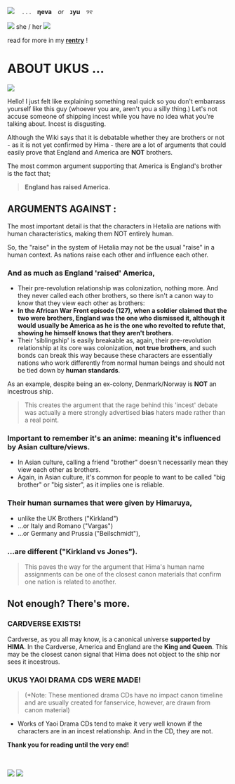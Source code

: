 ![](https://i.imgur.com/S3oNsw7.gif)　 . . .　**ηeva**　*or*　**נyu**　୨୧

![](http://i122.photobucket.com/albums/o260/mhilka/minigifs/stara16.gif) she / her ![](http://i122.photobucket.com/albums/o260/mhilka/minigifs/stara17.gif)

  read for more in my **[rentry](https://rentry.co/IAMTHEHERO)** !

# **ABOUT UKUS ...**

![](https://media.discordapp.net/attachments/1212471420760887417/1219333775436025996/strawpage-picasso-uTkrUuKktmuINhZMlxTJ.png?ex=660aec12&is=65f87712&hm=54873fac9946bafdd65b6e4140dbcafb985db6e9b9d533121e08a4948cf65278&=&format=webp&quality=lossless&width=240&height=173) 

Hello! I just felt like explaining something real quick so you don't embarrass yourself like this guy (whoever you are, aren't you a silly thing.)
Let's not accuse someone of shipping incest while you have no idea what you're talking about. Incest is disgusting.

Although the Wiki says that it is debatable whether they are brothers or not - as it is not yet confirmed by Hima - there are a lot of arguments that could easily prove that England and America are **NOT** brothers.

The most common argument supporting that America is England's brother is the fact that;
> **England has raised America.**

## **ARGUMENTS AGAINST :**

The most important detail is that the characters in Hetalia are nations with human characteristics, making them NOT entirely human. 

So, the "raise" in the system of Hetalia may not be the usual "raise" in a human context. As nations raise each other and influence each other. 

### And as much as England 'raised' America,

- Their pre-revolution relationship was colonization, nothing more. And they never called each other brothers, so there isn't a canon way to know that they view each other as brothers: 
- **In the African War Front episode (127), when a soldier claimed that the two were brothers, England was the one who dismissed it, although it would usually be America as he is the one who revolted to refute that, showing he __himself__ knows that they aren't brothers**.
- Their 'siblingship' is easily breakable as, again, their pre-revolution relationship at its core was colonization, **not true brothers**, and such bonds can break this way because these characters are essentially nations who work differently from normal human beings and should not be tied down by **human standards**.

As an example, despite being an ex-colony, Denmark/Norway is **NOT** an incestrous ship.
> This creates the argument that the rage behind this 'incest' debate was actually a mere strongly advertised **bias** haters made rather than a real point.

### Important to remember it's an anime: meaning it's influenced by Asian culture/views.
- In Asian culture, calling a friend "brother" doesn't necessarily mean they view each other as brothers.
- Again, in Asian culture, it's common for people to want to be called "big brother" or "big sister", as it implies one is reliable.

### Their human surnames that were given by Himaruya, 

- unlike the UK Brothers ("Kirkland")
- ...or Italy and Romano ("Vargas")
- ...or Germany and Prussia ("Beilschmidt"), 

### ...are different ("Kirkland vs Jones").

> This paves the way for the argument that Hima's human name assignments can be one of the closest canon materials that confirm one nation is related to another.

## Not enough? There's more.
### CARDVERSE EXISTS!
Cardverse, as you all may know, is a canonical universe **supported by HIMA**.
In the Cardverse, America and England are the **King and Queen**. This may be the closest canon signal that Hima does not object to the ship nor sees it incestrous.

### UKUS YAOI DRAMA CDS WERE MADE!
> (*Note: These mentioned drama CDs have no impact canon timeline and are usually created for fanservice, however, are drawn from canon material) 
- Works of Yaoi Drama CDs tend to make it very well known if the characters are in an incest relationship. And in the CD, they are not.

**Thank you for reading until the very end!**



　　　
 

![](https://media.discordapp.net/attachments/1218263829109014598/1218286402056356050/tumblr_inline_p5lxjhJ8k41uli3vd_1280.png?ex=66071ca0&is=65f4a7a0&hm=b8a4ac4dfe276ce37220d786c65a51eef839071e33c5d9037aad9d6df115fe2d&=&format=webp&quality=lossless&width=865&height=473)
![](https://media.discordapp.net/attachments/1218263829109014598/1218286402689700001/tumblr_inline_p5lxnsKJd01uli3vd_1280.png?ex=66071ca1&is=65f4a7a1&hm=fec4270dcce3349bcc35bd2df5701029737610676694548c61b704cb654f2ce1&=&format=webp&quality=lossless)

